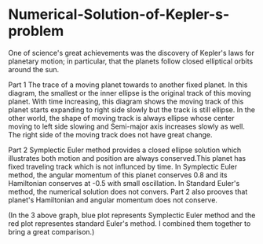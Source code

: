 # Numerical-Solution-of-Kepler-s-problem
One of science's great achievements was the discovery of Kepler's laws for planetary motion; in particular, that the planets follow closed elliptical orbits around the sun.


Part 1
The trace of a moving planet towards to another fixed planet. In this diagram, the smallest or the inner
ellipse is the original track of this moving planet. With time
increasing, this diagram shows the moving track of this planet starts
expanding to right side slowly but the track is still ellipse. In the
other world, the shape of moving track is always ellipse whose
center moving to left side slowing and Semi-major axis increases
slowly as well. The right side of the moving track does not have
great change.

Part 2
Symplectic Euler method provides a closed ellipse solution which illustrates both motion and position are always conserved.This planet has fixed traveling track which is not influnced by time.  In Symplectic Euler method, the angular momentum of this planet conserves 0.8 and its Hamiltonian conserves at -0.5 with small oscillation. In Standard Euler's method, the numerical solution does not convers. Part 2 also prooves that planet's Hamiltonian and angular momentum does not conserve.

(In the 3 above graph, blue plot represents Symplectic Euler method and the red plot representes standard Euler's method. I
combined them together to bring a great comparison.)
